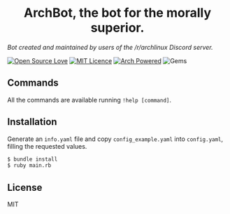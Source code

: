 <h1 align="center">ArchBot, the bot for the morally superior.</h1>

*Bot created and maintained by users of the /r/archlinux Discord server.*

[![Open Source Love](https://badges.frapsoft.com/os/v1/open-source.svg?v=103)](https://github.com/ellerbrock/open-source-badges/) [![MIT Licence](https://img.shields.io/badge/License-MIT-blue.svg)](https://opensource.org/licenses/mit-license.php) [![Arch Powered](https://img.shields.io/badge/Arch-Powered-blue.svg)](https://www.archlinux.org/) ![Gems](https://img.shields.io/badge/gems-5-red.svg)

## Commands

All the commands are available running `!help [command]`.

## Installation

Generate an `info.yaml` file and copy `config_example.yaml` into `config.yaml`, filling the requested values.

```sh
$ bundle install
$ ruby main.rb
```

## License

MIT
